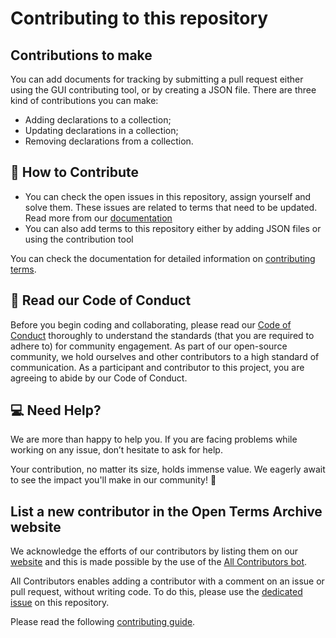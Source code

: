 # Contributing to this repository

## Contributions to make

You can add documents for tracking by submitting a pull request either using the GUI contributing tool, or by creating a JSON file. There are three kind of contributions you can make:

- Adding declarations to a collection;
- Updating declarations in a collection;
- Removing declarations from a collection.

## 🚀 How to Contribute

- You can check the open issues in this repository, assign yourself and solve them. These issues are related to terms that need to be updated. Read more from our [documentation](https://docs.opentermsarchive.org/contributing-terms/#maintaining-declarations)
- You can also add terms to this repository either by adding JSON files or using the contribution tool

You can check the documentation for detailed information on [contributing terms](https://docs.opentermsarchive.org/contributing-terms/).

## 📜 Read our Code of Conduct

Before you begin coding and collaborating, please read our [Code of Conduct](./CODE_OF_CONDUCT.md) thoroughly to understand the standards (that you are required to adhere to) for community engagement. As part of our open-source community, we hold ourselves and other contributors to a high standard of communication. As a participant and contributor to this project, you are agreeing to abide by our Code of Conduct.

## 💻 Need Help?

We are more than happy to help you. If you are facing problems while working on any issue, don’t hesitate to ask for help.

Your contribution, no matter its size, holds immense value. We eagerly await to see the impact you'll make in our community! 🚀

## List a new contributor in the Open Terms Archive website

We acknowledge the efforts of our contributors by listing them on our [website](https://opentermsarchive.org) and this is made possible by the use of the [All Contributors bot](https://allcontributors.org/docs/en/bot/overview).

All Contributors enables adding a contributor with a comment on an issue or pull request, without writing code. To do this, please use the [dedicated issue](https://github.com/Ndpnt/test34/issues/2) on this repository.

Please read the following [contributing guide](https://github.com/OpenTermsArchive/opentermsarchive.org/blob/main/CONTRIBUTING.md#list-a-new-contributor-in-the-open-terms-archive-website).
